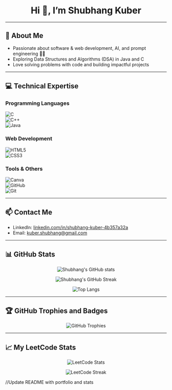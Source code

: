 <h1 align="center">Hi 👋, I’m Shubhang Kuber</h1>

---

## 💫 About Me

- Passionate about software & web development, AI, and prompt engineering 🤖💡  
- Exploring Data Structures and Algorithms (DSA) in Java and C  
- Love solving problems with code and building impactful projects  

---

## 💻 Technical Expertise

### Programming Languages  
![C](https://img.shields.io/badge/c-%2300599C.svg?style=flat-square&logo=c&logoColor=white)  
![C++](https://img.shields.io/badge/c++-%2300599C.svg?style=flat-square&logo=c%2B%2B&logoColor=white)  
![Java](https://img.shields.io/badge/java-%23ED8B00.svg?style=flat-square&logo=java&logoColor=white)

### Web Development  
![HTML5](https://img.shields.io/badge/html5-%23E34F26.svg?style=flat-square&logo=html5&logoColor=white)  
![CSS3](https://img.shields.io/badge/css3-%231572B6.svg?style=flat-square&logo=css3&logoColor=white)

### Tools & Others  
![Canva](https://img.shields.io/badge/Canva-%2300C4CC.svg?style=flat-square&logo=Canva&logoColor=white)  
![GitHub](https://img.shields.io/badge/github-%23121011.svg?style=flat-square&logo=github&logoColor=white)  
![Git](https://img.shields.io/badge/git-%23F05033.svg?style=flat-square&logo=git&logoColor=white)

---

## 📫 Contact Me

- LinkedIn: [linkedin.com/in/shubhang-kuber-4b357a32a](https://www.linkedin.com/in/shubhang-kuber-4b357a32a/)  
- Email: [kuber.shubhang@gmail.com](mailto:kuber.shubhang@gmail.com)  

---

## 📊 GitHub Stats

<div align="center">

![Shubhang's GitHub stats](https://github-readme-stats.vercel.app/api?username=Shubhang-Kuber&theme=dark&hide_border=false&include_all_commits=false&count_private=false&show_icons=true&line_height=27&hide_title=true&custom_title=GitHub%20Statistics)

![Shubhang's GitHub Streak](https://github-readme-streak-stats.herokuapp.com/?user=Shubhang-Kuber&theme=dark&hide_border=false)

![Top Langs](https://github-readme-stats.vercel.app/api/top-langs/?username=Shubhang-Kuber&theme=dark&hide_border=false&include_all_commits=false&count_private=false&layout=compact)

</div>

---

## 🏆 GitHub Trophies and Badges  

<div align="center">

![GitHub Trophies](https://github-profile-trophy.vercel.app/?username=Shubhang-Kuber&theme=radical&no-frame=false&no-bg=true&margin-w=4)

</div>

---

## 📈 My LeetCode Stats

<div align="center">

![LeetCode Stats](https://leetcode-stats.vercel.app/api?username=Kuber_Shubhang&theme=dark&show_icons=true&hide_title=true&count_private=true&include_accepted=true)

![LeetCode Streak](https://leetcode-streak-stats.demolab.com/?user=Kuber_Shubhang&theme=dark&hide_border=true)

</div>
//Update README with portfolio and stats
